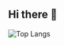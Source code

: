 ## Hi there 👋

![Top Langs](https://github-readme-stats-kappa-two-56.vercel.app/api/top-langs/?username=ohebbi&layout=compact&hide=jupyternotebook)

<!--
**ohebbi/ohebbi** is a ✨ _special_ ✨ repository because its `README.md` (this file) appears on your GitHub profile.

Here are some ideas to get you started:

- 🔭 I’m currently working on ...
- 🌱 I’m currently learning ...
- 👯 I’m looking to collaborate on ...
- 🤔 I’m looking for help with ...
- 💬 Ask me about ...
- 📫 How to reach me: ...
- 😄 Pronouns: ...
- ⚡ Fun fact: ...
-->

